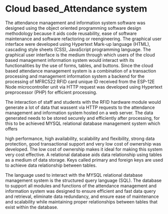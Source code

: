 # Cloud based_Attendance system
The attendance management and information system software was designed using the object oriented programming software design methodology because it aids code reusability, ease of software maintenance and software refactoring or reengineering. The graphical user interface were developed using Hypertext Mark-up language (HTML), cascading style sheets (CSS), JavaScript programming language. The graphical user interface is the medium through which users of the cloud based management information system would interact with its functionalities by the use of forms, tables, and buttons. Since the cloud based attendance management system is a combination of a transaction processing and management information system a backend for the processing of MFRC522 RFID card unique ID received from the ESP-12E Node microcontroller unit via HTTP request was developed using Hypertext preprocessor (PHP) for efficient processing.

The interaction of staff and students with the RFID hardware module would generate a lot of data that wassent via HTTP requests to the attendance management and information system hosted on a web server. The data generated needs to be stored securely and efficiently after processing, for this to be achieved MYSQL relational database management system which offers

high performance, high availability, scalability and flexibility, strong data protection, good transactional support and very low cost of ownership was developed. The low cost of ownership makes it ideal for making this system very cost effective. A relational database aids data relationship using tables as a medium of data storage. Keys called primary and foreign keys are used to achieve data relationship between tables.

The language used to interact with the MYSQL relational database management system is the structured query language (SQL). The database to support all modules and functions of the attendance management and information system was designed to ensure efficient and fast data query and retrieval, eliminate data redundancy, and ensure ease of maintenance and scalability while maintaining proper relationships between tables that exist within the database.
